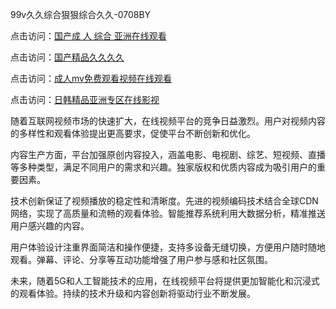 99v久久综合狠狠综合久久-0708BY

点击访问：<a href="https://heiliaozj3tjd.pages.dev">国产成 人 综合 亚洲在线观看</a>

点击访问：<a href="https://heiliaowt0d7p.pages.dev">国产精品久久久久</a>

点击访问：<a href="https://heiliao2dmwwy.pages.dev">成人mv免费观看视频在线观看</a>

点击访问：<a href="https://heiliaoga6s9v.pages.dev">日韩精品亚洲专区在线影视</a>

随着互联网视频市场的快速扩大，在线视频平台的竞争日益激烈。用户对视频内容的多样性和观看体验提出更高要求，促使平台不断创新和优化。

内容生产方面，平台加强原创内容投入，涵盖电影、电视剧、综艺、短视频、直播等多种类型，满足不同用户的需求和兴趣。独家版权和优质内容成为吸引用户的重要因素。

技术创新保证了视频播放的稳定性和清晰度。先进的视频编码技术结合全球CDN网络，实现了高质量和流畅的观看体验。智能推荐系统利用大数据分析，精准推送用户感兴趣的内容。

用户体验设计注重界面简洁和操作便捷，支持多设备无缝切换，方便用户随时随地观看。弹幕、评论、分享等互动功能增强了用户参与感和社区氛围。

未来，随着5G和人工智能技术的应用，在线视频平台将提供更加智能化和沉浸式的观看体验。持续的技术升级和内容创新将驱动行业不断发展。

<span style="display:none;">[Canonical link]( https://github.com/sjsjsg545151/362209 ）</span>

